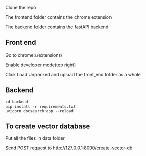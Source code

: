 Clone the repo

The frontend folder contains the chrome extension

The backend folder contains the fastAPI backend
## Front end
Go to chrome://extensions/

Enable developer mode(top right)

Click Load Unpacked and upload the front_end folder as a whole

## Backend
```
cd backend
pip install -r requirements.txt
uvicorn docsearch:app --reload
```

## To create vector database
Put all the files in data folder

Send POST request to http://127.0.0.1:8000/create-vector-db
